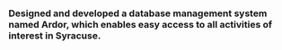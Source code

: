 ### Designed and developed a database management system named Ardor, which enables easy access to all activities of interest in Syracuse.

